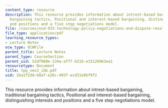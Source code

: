 ```yaml
---
content_type: resource
description: This resource provides information about intrest-based bargaining, traditional
  bargaining tactics, Positional and interest-based bargaining, distinguishing interests
  and positions and a five step negotiations model.
file: /courses/esd-933-technology-policy-negotiations-and-dispute-resolution-spring-2005/2ba1f2ddb8a7e26c493fecd31e9bf9f2_tpp_ses3_ibb.pdf
file_type: application/pdf
learning_resource_types:
- Lecture Notes
ocw_type: OCWFile
parent_title: Lecture Notes
parent_type: CourseSection
parent_uid: 52df980e-134a-afff-b316-e33126963ea1
resourcetype: Document
title: tpp_ses3_ibb.pdf
uid: 2ba1f2dd-b8a7-e26c-493f-ecd31e9bf9f2
---
```

This resource provides information about intrest-based bargaining, traditional bargaining tactics, Positional and interest-based bargaining, distinguishing interests and positions and a five step negotiations model.

